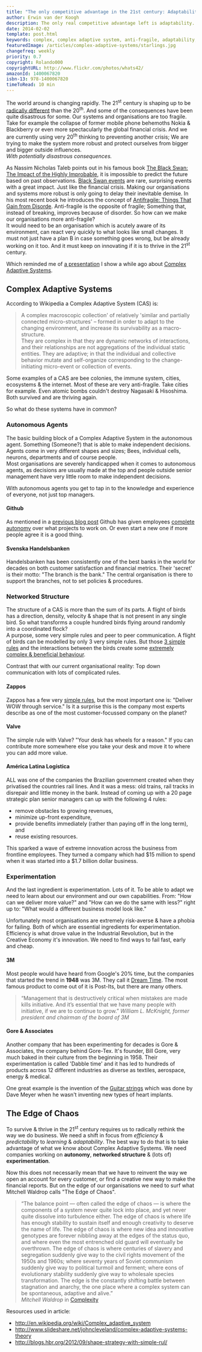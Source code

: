 ```yaml
---
title: "The only competitive advantage in the 21st century: Adaptability"
author: Erwin van der Koogh
description: The only real competitive advantage left is adaptability. What can we learn from Complex Adaptive Systems?
date: 2014-02-02
template: post.html
keywords: complex, complex adaptive system, anti-fragile, adaptability, edge of chaos
featuredImage: /articles/complex-adaptive-systems/starlings.jpg
changefreq: weekly
priority: 0.7
copyright: Rolando000
copyrightURL: http://www.flickr.com/photos/whats42/
amazonId: 1400067820
isbn-13: 978-1400067820
timeToRead: 10 min
---
```


The world around is changing rapidly. The 21<sup>st</sup> century is shaping up to be [radically different](/articles/what-is-so-different-about-21st-century/) than the 20<sup>th</sup>. And some of the consequences have been quite disastrous for some. Our systems and organisations are too fragile. Take for example the collapse of former mobile phone behemoths Nokia & Blackberry or even more spectacularly the global financial crisis.
And we are currently using very 20<sup>th</sup> thinking to preventing another crisis; We are trying to make the system more robust and protect ourselves from bigger and bigger outside influences.   
*With potentially disastrous consequences.*

<span class="more"></span>

As Nassim Nicholas Taleb points out in his famous book [The Black Swan: The Impact of the Highly Improbable](http://www.amazon.com/gp/product/1400063515/ref=as_li_ss_tl?ie=UTF8&camp=1789&creative=390957&creativeASIN=1400063515&linkCode=as2&tag=lightmedia-20), it is impossible to predict the future based on past observations. [Black Swan events](http://en.wikipedia.org/wiki/Black_swan_theory) are rare, surprising events with a great impact. Just like the financial crisis. Making our organisations and systems more robust is only going to delay their inevitable demise. In his most recent book he introduces the concept of [Antifragile: Things That Gain from Disorde](http://www.amazon.com/gp/product/1400067820/ref=as_li_ss_tl?ie=UTF8&camp=1789&creative=390957&creativeASIN=1400067820&linkCode=as2&tag=lightmedia-20). Anti-fragile is the opposite of fragile; Something that, instead of breaking, improves because of disorder.
So how can we make our organisations more anti-fragile?  
It would need to be an organisation which is acutely aware of its environment, can react very quickly to what looks like small changes. It must not just have a plan B in case something goes wrong, but be already working on it too. And it must keep on innovating if it is to thrive in the 21<sup>st</sup> century.

Which reminded me of [a presentation](http://www.slideshare.net/johncleveland/complex-adaptive-systems-theory) I show a while ago about [Complex Adaptive Systems](http://www.slideshare.net/johncleveland/complex-adaptive-systems-theory).

## Complex Adaptive Systems

According to Wikipedia a Complex Adaptive System (CAS) is: 
> A complex macroscopic collection' of relatively 'similar and partially connected micro-structures' – formed in order to adapt to the changing environment, and increase its survivability as a macro-structure.  
> They are complex in that they are dynamic networks of interactions, and their relationships are not aggregations of the individual static entities. They are adaptive; in that the individual and collective behavior mutate and self-organize corresponding to the change-initiating micro-event or collection of events.

Some examples of a CAS are bee colonies, the immune system, cities, ecosystems & the internet.
Most of these are very anti-fragile. Take cities for example. Even atomic bombs couldn't  destroy Nagasaki & Hisoshima. Both survived and are thriving again.

So what do these systems have in common? 

### Autonomous Agents

The basic building block of a Complex Adaptive System in the autonomous agent. Something (Someone?) that is able to make independent decisions. Agents come in very different shapes and sizes; Bees, individual cells, neurons, departments and of course people.    
Most organisations are severely handicapped when it comes to autonomous agents, as decisions are usually made at the top and people outside senior management have very little room to make independent decisions.

With autonomous agents you get to tap in to the knowledge and experience of everyone, not just  top managers. 

#### Github

As mentioned in a [previous blog post](articles/profile-github/) Github has given employees [complete autonomy](http://www.youtube.com/watch?v=i-qpexZE8Yc) over what projects to work on. Or even start a new one if more people agree it is a good thing.

#### Svenska Handelsbanken

Handelsbanken has been consistently one of the best banks in the world for decades on both customer satisfaction and financial metrics. Their 'secret' is their motto: "The branch is the bank." The central organisation is there to support the branches, not to set policies & procedures.

### Networked Structure

The structure of a CAS is more than the sum of its parts. A flight of birds has a direction, density, velocity & shape that is not present in any single bird. So what transforms a couple hundred birds flying around randomly into a coordinated flock?  
A purpose, some very simple rules and peer to peer communication. A flight of birds can be modelled by only 3 very simple rules. But those [3 simple rules](http://en.wikipedia.org/wiki/Flocking_\(behavior\)#Flocking_rules) and the interactions between the birds create some [extremely complex & beneficial behaviour](http://www.youtube.com/watch?v=4LDtvU8kymg).

Contrast that with our current organisational reality: Top down communication with lots of complicated rules. 

#### Zappos

Zappos has a few very [simple rules](http://about.zappos.com/our-unique-culture/zappos-core-values/deliver-wow-through-service), but the most important one is: "Deliver WOW through service." Is it a surprise this is the company most experts describe as one of the most customer-focussed company on the planet?

#### Valve

The simple rule with Valve? "Your desk has wheels for a reason." If you can contribute more somewhere else you take your desk and move it to where you can add more value.

#### América Latina Logística

ALL was one of the companies the Brazilian government created when they privatised the countries rail lines. And it was a mess: old trains, rail tracks in disrepair and little money in the bank. Instead of coming up with a 20 page strategic plan senior managers can up with the following 4 rules:

* remove obstacles to growing revenues,
* minimize up-front expenditure,
* provide benefits immediately (rather than paying off in the long term), and
* reuse existing resources.

This sparked a wave of extreme innovation across the business from frontline employees.
They turned a company which had $15 million to spend when it was started into a $1.7 billion dollar business.

### Experimentation

And the last ingredient is experimentation. Lots of it. To be able to adapt we need to learn about our environment and our own capabilities. From:  "How can we deliver more value?" and "How can we do the same with less?" right up to: "What would a different business model look like."

Unfortunately most organisations are extremely risk-averse & have a phobia for failing. Both of which are essential ingredients for experimentation. Efficiency is what drove value in the Industrial Revolution, but in the Creative Economy it's innovation. We need to find ways to fail fast, early and cheap.

#### 3M

Most people would have heard from Google's 20% time, but the companies that started the trend in **1948** was 3M. They call it [Dream Time](http://solutions.3m.com/innovation/en_AU/stories/time-to-think). The most famous product to come out of it is Post-Its, but there are many others.

> “Management that is destructively critical when mistakes are made kills initiative. And it’s essential that we have many people with initiative, if we are to continue to grow.”
<span class="pull-right">*William L. McKnight, former president and chairman of the board of 3M* &nbsp; <a class="addthis_button_tweet addthis_20x20_style" tw:count="none" tw:text="Management that is critical when mistakes are made kills initiative. Which is essential if we are to continue to grow"></a> </span>

#### Gore & Associates

Another company that has been experimenting for decades is Gore & Associates, the company behind Gore-Tex. It's founder, Bill Gore, very much baked in their culture from the beginning in 1958. Their experimentation is called 'Dabble time' and it has led to hundreds of products across 12 different industries as diverse as textiles, aerospace, energy & medical.

One great example is the invention of the [Guitar strings](http://dupress.com/articles/w-l-gore/) which was done by Dave Meyer when he wasn't inventing new types of heart implants.

## The Edge of Chaos

To survive & thrive in the 21<sup>st</sup> century requires us to radically rethink the way we do business. We need a shift in focus from *efficiency* & *predictability* to *learning* & *adaptability*. The best way to do that is to take advantage of what we know about Complex Adaptive Systems. We need companies working on **autonomy**, **networked structure** & (lots of) **experimentation**.

Now this does not necessarily mean that we have to reinvent the way we open an account for every customer, or find a creative new way to make the financial reports. But on the edge of our organisations we need to surf what Mitchell Waldrop calls "The Edge of Chaos". 

> “The balance point — often called the edge of chaos — is where the components of a system never quite lock into place, and yet never quite dissolve into turbulence either. The edge of chaos is where life has enough stability to sustain itself and enough creativity to deserve the name of life. The edge of chaos is where new idea and innovative genotypes are forever nibbling away at the edges of the status quo, and where even the most entrenched old guard will eventually be overthrown. The edge of chaos is where centuries of slavery and segregation suddenly give way to the civil rights movement of the 1950s and 1960s; where seventy years of Soviet communism suddenly give way to political turmoil and ferment; where eons of evolutionary stability suddenly give way to wholesale species transformation. The edge is the constantly shifting battle between stagnation and anarchy, the one place where a complex system can be spontaneous, adaptive and alive.”  
> <span class="pull-right">*Mitchell Waldrop* in <a href="http://www.amazon.com/dp/0671872346/?tag=lightmedia-20">Complexity</a></span>

Resources used in article:

* http://en.wikipedia.org/wiki/Complex_adaptive_system
* http://www.slideshare.net/johncleveland/complex-adaptive-systems-theory
* http://blogs.hbr.org/2012/09/shape-strategy-with-simple-rul/